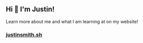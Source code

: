 ## Hi 👋 I'm Justin!

Learn more about me and what I am learning at on my website!

### [justinsmith.sh](https://justinsmith.sh)
